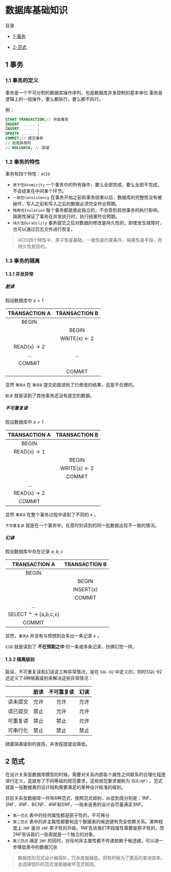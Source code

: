 # 数据库基础知识

目录

+ [1-事务](#1-事务)

+ [2-范式](#2-范式)

## 1 事务

### 1.1 事务的定义

事务是一个不可分割的数据库操作序列，也是数据库并发控制的基本单位.事务是逻辑上的一组操作，要么都执行，要么都不执行。

例：

```sql
START TRANSACTION;// 开始事务
INSERT ...... ;
INSERT ...... ;
UPDATE ...... ;
COMMIT;// 提交事务
// 出现异常时
// ROLLBACK; // 回滚
```

### 1.2 事务的特性

事务有四个特性：`ACID`

+ `原子性Atomicity` 一个事务中的所有操作，要么全部完成，要么全部不完成，不会结束在中间某个环节。
+ `一致性Consistency` 在事务开始之前和事务结束以后，数据库的完整性没有被破坏，写入之前和写入之后的数据必须完全符合预期。
+ `隔离性Isolation` 每个事务都是彼此独立的，不会受到其他事务的执行影响。隔离性保证了事务在并发执行时，执行结果符合预期。
+ `持久性Durability` 事务提交之后对数据的修改是持久性的，即使发生故障时，也可以通过日志文件进行恢复。

>ACID四个特性中，原子性是基础，一致性是约束条件，隔离性是手段，而持久性是目的。

### 1.3 事务的隔离

#### 1.3.1 并发异常

##### 脏读

假设数据库中 $x = 1$

| TRANSACTION A | TRANSACTION B |
| :------: | :------: |
| BEGIN |  |
|  | BEGIN |
|  | WRITE(x) <- 2|
| READ(x) -> 2 |  |
| ... | ... |
| COMMIT |  |
|  | COMMIT |

显然 `事务A` 在 `事务B` 提交前就读到了已修改的结果，这是不合理的。

`脏读` 就是读到了其他事务还没有提交的数据。

##### 不可重复读

假设数据库中 $x = 1$

| TRANSACTION A | TRANSACTION B |
| :------: | :------: |
| BEGIN |  |
| READ(x) -> 1 |  |
|  | BEGIN |
|  | WRITE(x) <- 2|
|  | COMMIT |
| ... |  |
| READ(x) -> 2 |  |
| COMMIT |  |

显然 `事务A` 在整个事务过程中读到了不同的 $x$ 。

`不可重复读` 就是在一个事务中，任意时刻读到的同一批数据出现不一致的情况。

##### 幻读

假设数据库中存在记录 ${a,b,c}$

| TRANSACTION A | TRANSACTION B |
| :------: | :------: |
| BEGIN |  |
|  | BEGIN |
|  | INSERT(x) |
|  | COMMIT |
| ... |  |
| SELECT * -> {a,b,c,x} |  |
| COMMIT |  |

显然，`事务A` 并没有与预想到会多出一条记录 $x$ 。

`幻读` 就是读到了 **不在预期之中** 的一条或多条记录，仿佛幻觉一样。

#### 1.3.2 隔离级别

脏读、不可重复读和幻读这三种异常情况，是在 `SQL-92` 中定义的，同时SQL-92还定义了4种隔离级别来解决这些异常情况：

|  | 脏读 | 不可重复读 | 幻读 |
| :------: | :------: | :------: | :------: |
| 读未提交 | 允许 | 允许 | 允许 |
| 读已提交 | 禁止 | 允许 | 允许 |
| 可重复读 | 禁止 | 禁止 | 允许 |
| 可串行化 | 禁止 | 禁止 | 禁止 |

随着隔离级别的提高，并发程度就会降低。

## 2 范式

在设计关系型数据库模型的时候，需要对关系内部各个属性之间联系的合理化程度进行定义，这就有了不同等级的规范要求，这些规范要求被称为 `范式(NF)` 。范式就是一张数据表的设计结构需要满足的某种设计标准的级别。

目前关系型数据库一共有6种范式，按照范式级别，从低到高分别是：1NF、2NF、3NF、BCNF、4NF和5NF。一般来说表的设计会尽量满足3NF。

+ `第一范式` 表中的任何属性都是原子性的，不可再分
+ `第二范式` 表中的非主属性都要和这个数据表的候选键有完全依赖关系。某种程度上 `2NF` 是对 `1NF` 原子性的升级。1NF告诉我们字段属性需要是原子性的，而2NF告诉我们一张表就是一个独立的对象。
+ `第三范式` 满足 `2NF` 的同时，对任何非主属性都不传递依赖于候选键。可以进一步降低表中的数据冗余

>数据库的范式设计越高阶，冗余度就越低，但有时候为了更高的查询效率，会选择低阶的范式或直接破坏范式规则。
